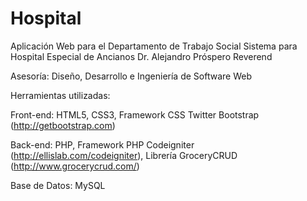 Hospital
========

Aplicación Web para el Departamento de Trabajo Social Sistema para Hospital Especial de Ancianos Dr. Alejandro Próspero Reverend

Asesoría: Diseño, Desarrollo e Ingeniería de Software Web

Herramientas utilizadas:

Front-end: HTML5, CSS3, Framework CSS Twitter Bootstrap (http://getbootstrap.com)

Back-end: PHP, Framework PHP Codeigniter (http://ellislab.com/codeigniter), Librería GroceryCRUD (http://www.grocerycrud.com/)

Base de Datos: MySQL